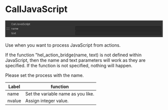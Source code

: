 
# CallJavaScript
![CallJavaScript](img/CallJavaScript.jpg)

Use when you want to process JavaScript from actions.

If the function "hel_action_bridge(name, text) is not defined within JavaScript, then the name and text parameters will work as they are specified. If the function is not specified, nothing will happen.

Please set the process with the name.

|  Label |  function  |
| ----   | ---- |
| name | Set the variable name as you like. |
| nvalue | Assign integer value. |
